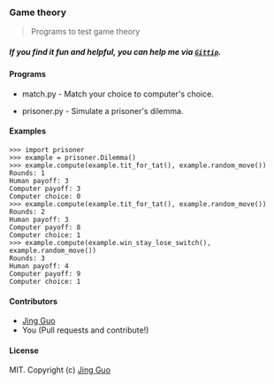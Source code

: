 ### Game theory

> Programs to test game theory

##### If you find it fun and helpful, you can help me via [`Gittip`](https://www.gittip.com/guojing0/).

#### Programs

* match.py - Match your choice to computer's choice.

* prisoner.py - Simulate a prisoner's dilemma.

#### Examples

```
>>> import prisoner
>>> example = prisoner.Dilemma()
>>> example.compute(example.tit_for_tat(), example.random_move())
Rounds: 1
Human payoff: 3
Computer payoff: 3
Computer choice: 0
>>> example.compute(example.tit_for_tat(), example.random_move())
Rounds: 2
Human payoff: 3
Computer payoff: 8
Computer choice: 1
>>> example.compute(example.win_stay_lose_switch(), example.random_move())
Rounds: 3
Human payoff: 4
Computer payoff: 9
Computer choice: 1
```

#### Contributors

* [Jing Guo](http://guoj.org/)
* You (Pull requests and contribute!)

#### License

MIT. Copyright (c) [Jing Guo](http://guoj.org/)